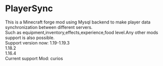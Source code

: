 # PlayerSync
This is a Minecraft forge mod using Mysql backend to make player data synchronization between different servers.  
Such as equipment,inventory,effects,experience,food level.Any other mods support is also possible.  
Support version now:
1.19-1.19.3  
1.18.2  
1.16.4  
Current support Mod:
curios
